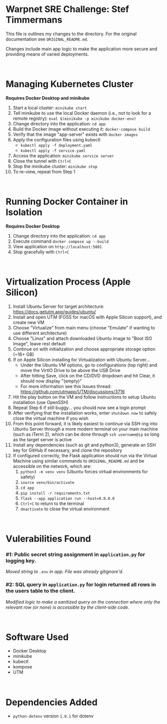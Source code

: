 # Warpnet SRE Challenge: Stef Timmermans
This file is outlines my changes to the directory. For the original documentation see `ORIGINAL_README.md`. 

Changes include main app logic to make the application more secure and providing means of varied deployments.

<br>

# Managing Kubernetes Cluster
**Requires Docker Desktop and minikube**

1. Start a local cluster: `minikube start`
2. Tell minikube to use the local Docker daemon (i.e., not to look for a remote registry): `eval $(minikube -p minikube docker-env)`
3. Change directory into the application: `cd app`
4. Build the Docker image without executing it: `docker-compose build`
5. Verify that the image "app-server" exists with `docker images`
5. Apply the configuration files using kubectl
    - `kubectl apply -f deployment.yaml`
    - `kubectl apply -f service.yaml`
6. Access the application: `minikube service server`
7. Close the tunnel with `Ctrl+C`
8. Stop the minikube cluster: `minikube stop`
9. To re-view, repeat from Step 1

<br>

# Running Docker Container in Isolation 
**Requires Docker Desktop**

1. Change directory into the application: `cd app`
2. Execute command `docker compose up --build`
3. View application on `http://localhost:5001`
4. Stop gracefully with `Ctrl+C`

<br>

# Virtualization Process (Apple Silicon)

1. Install Ubuntu Server for target architecture: https://docs.getutm.app/guides/ubuntu/
2. Install and open UTM (FOSS for macOS with Apple Silicon support), and create new VM
3. Choose "Virtualize" from main menu (choose "Emulate" if wanting to use different architecture)
4. Choose "Linux" and attach downloaded Ubuntu image to "Boot ISO Image", leave rest default
5. Continue on with initialization and choose appropriate storage option (~16+ GB)
6. If on Apple Silicon installing for Virtualization with Ubuntu Server...
    - Under the Ubuntu VM options, go to configurations (top right) and move the VirtIO Drive to be above the USB Drive
    - After hitting Save, click on the CD/DVD dropdown and hit Clear, it should now display "(empty)"
    - For more information see this Issues thread: https://github.com/utmapp/UTM/discussions/3716
7. Hit the play button on the VM and follow instructions to setup Ubuntu installation (use OpenSSH)
8. Repeat Step 6 if still buggy... you should now see a login prompt
9. After verifying that the installation works, enter `shutdown now` to safely close the virtual machine if you wish
10. From this point forward, it is likely easiest to continue via SSH-ing into Ubuntu Server through a more modern terminal on your main machine (such as iTerm 2), which can be done through `ssh username@ip` so long as the target server is active
11. Install any dependencies (such as git and python3), generate an SSH key for GitHub if necessary, and clone the repository
12. If configured correctly, the Flask application should run via the Virtual Machine using similar commands to `ORIGINAL_README.md` and be accessible on the network, which are:
    1. `python3 -m venv venv` (Ubuntu forces virtual environments for safety)
    2. `source venv/bin/activate`
    3. `cd app`
    4. `pip install -r requirements.txt`
    5. `flask --app application run --host=0.0.0.0`
    6. `Ctrl+C` to return to the terminal
    7. `deactivate` to close the virtual environment

<br>

# Vulerabilities Found

### #1: Public secret string assignment in `application.py` for logging key.

*Moved string to `.env` in app. File was already gitignore'd.*

### #2: SQL query in `application.py` for login returned all rows in the users table to the client.

*Modified logic to make a sanitized query on the connection where only the relevant row (or none) is accessible by the client-side code.*

<br>

# Software Used

- Docker Desktop
- minikube
- kubectl
- kompose
- UTM

<br>

# Dependencies Added

- `python-dotenv` version `1.0.1` for dotenv
